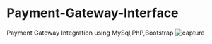 # Payment-Gateway-Interface
Payment Gateway Integration using MySql,PhP,Bootstrap 
![capture](https://user-images.githubusercontent.com/21051875/46454936-534ff080-c7c6-11e8-928b-8d0e6cad6083.PNG)
